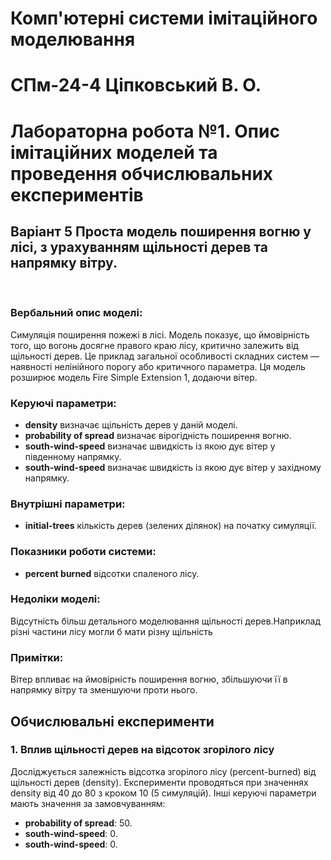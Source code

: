 <h1>Комп'ютерні системи імітаційного моделювання</h1>
<h1>СПм-24-4 Ціпковський В. О.</h1>
<h1>Лабораторна робота №1. Опис імітаційних моделей та проведення обчислювальних експериментів
</h1>
<h2>Варіант 5 Проста модель поширення вогню у лісі, з урахуванням щільності дерев та напрямку вітру.</h2>
<br>

### Вербальний опис моделі:
Симуляція поширення пожежі в лісі. Модель показує, що ймовірність того, що вогонь досягне правого краю лісу, критично залежить від щільності дерев. Це приклад загальної особливості складних систем — наявності нелінійного порогу або критичного параметра. Ця модель розширює модель Fire Simple Extension 1, додаючи вітер.

### Керуючі параметри:
- **density** визначає щільність дерев у даній моделі.
- **probability of spread** визначає вірогідність поширення вогню.
- **south-wind-speed** визначає швидкість із якою дує вітер у південному напрямку.
- **south-wind-speed** визначає швидкість із якою дує вітер у західному напрямку.

### Внутрішні параметри:
- **initial-trees** кількість дерев (зелених ділянок) на початку симуляції.


### Показники роботи системи:
- **percent burned** відсотки спаленого лісу.


### Недоліки моделі:
Відсутність більш детального моделювання щільності дерев.Наприклад різні частини лісу могли б мати різну щільність

### Примітки:
Вітер впливає на ймовірність поширення вогню, збільшуючи її в напрямку вітру та зменшуючи проти нього.

<h2>Обчислювальні експерименти </h2>

### 1. Вплив щільності дерев на відсоток згорілого лісу 
Досліджується залежність відсотка згорілого лісу (percent-burned) від щільності дерев (density). Експерименти проводяться при значеннях density від 40 до 80 з кроком 10 (5 симуляцій). Інші керуючі параметри мають значення за замовчуванням:
- **probability of spread**: 50.
- **south-wind-speed**: 0.
- **south-wind-speed**: 0.

